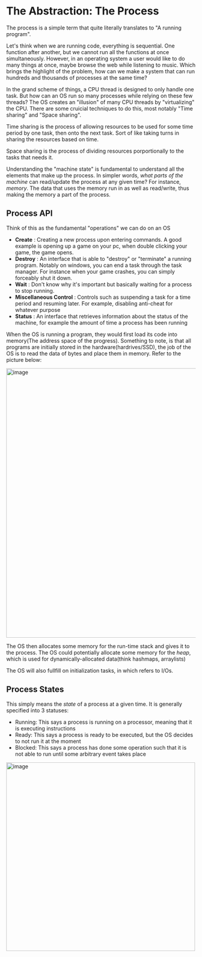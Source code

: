 # The Abstraction: The Process
The process is a simple term that quite literally translates to "A running program". 

Let's think when we are running code, everything is sequential. One function after 
another, but we cannot run all the functions at once simultaneously. However, in an operating system a user would like to do many things at once, maybe browse the
web while listening to music. Which brings the highlight of the problem, how can we make a system that can run hundreds and thousands of processes at the same time?

In the grand scheme of things, a CPU thread is designed to only handle one task. But how can an OS run so many processes while relying on these few threads? 
The OS creates an "illusion" of many CPU threads by "virtualizing" the CPU. There are some cruicial techniques to do this, most notably "Time sharing" and "Space sharing".

Time sharing is the process of allowing resources to be used for some time period by one task, then onto the next task. Sort of like taking turns in sharing the resources 
based on time.

Space sharing is the process of dividing resources porportionally to the tasks that needs it.

Understanding the "machine state" is fundamental to understand all the elements that make up the process. In simpler words, *what parts of the machine* can read/update the process at any given time? For instance, *memory*. The data that uses the memory run in as well as read/write, thus making the memory a part of the process.

## Process API
Think of this as the fundamental "operations" we can do on an OS

- **Create** \: Creating a new process upon entering commands. A good example is opening up a game on your pc, when double clicking your game, the game opens. 
- **Destroy** \: An interface that is able to "destroy" or "terminate" a running program. Notably on windows, you can end a task through the task manager. For instance when your game crashes, you can simply forceably shut it down.
- **Wait** \: Don't know why it's important but basically waiting for a process to stop running.
- **Miscellaneous Control** \: Controls such as suspending a task for a time period and resuming later. For example, disabling anti-cheat for whatever purpose
- **Status** \: An interface that retrieves information about the status of the machine, for example the amount of time a process has been running

When the OS is running a program, they would first load its code into memory(The address space of the progress). Something to note, is that all programs are initially stored in the hardware(hardrives/SSD), the job of the OS is to read the data of bytes and place them in memory. Refer to the picture below:

<img width="717" alt="image" src="https://user-images.githubusercontent.com/64807003/202829419-55e989c9-c791-4860-b4e5-ef3d62bd7a79.png">

The OS then allocates some memory for the run-time stack and gives it to the process. The OS could potentially allocate some memory for the *heap*, which 
is used for dynamically-allocated data(think hashmaps, arraylists)

The OS will also fullfill on initialization tasks, in which refers to I/Os.

## Process States
This simply means the *state* of a process at a given time. It is generally specified into 3 statuses\:
- Running\: This says a process is running on a processor, meaning that it is executing instructions
- Ready\: This says a process is ready to be executed, but the OS decides to not run it at the moment
- Blocked\: This says a process has done some operation such that it is not able to run until some arbitrary event takes place

<img width="502" alt="image" src="https://user-images.githubusercontent.com/64807003/202863997-ea5b4737-535e-4ca3-ac0b-69251701cf8d.png">
